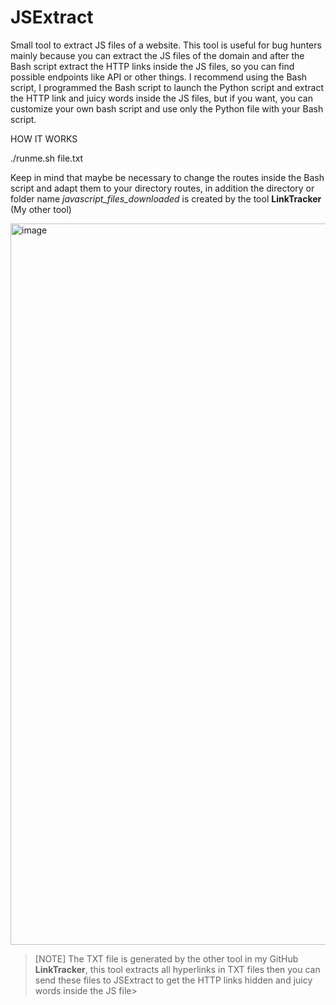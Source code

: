 # JSExtract
Small tool to extract JS files of a website. This tool is useful for bug hunters mainly because you can extract the JS files of the domain and after the Bash script extract the HTTP links inside the JS files, so you can find possible endpoints like API or other things. I recommend using the Bash script, I programmed the Bash script to launch the Python script and extract the HTTP link and juicy words inside the JS files, but if you want, you can customize your own bash script and use only the Python file with your Bash script.

HOW IT WORKS

./runme.sh file.txt

Keep in mind that maybe be necessary to change the routes inside the Bash script and adapt them to your directory routes, in addition the directory or folder name *javascript_files_downloaded* is created by the tool **LinkTracker** (My other tool)


<img width="1154" alt="image" src="https://github.com/svaltheim/JSExtract/assets/30341113/841549ce-845d-4168-864b-67f7b8331f8f">



>[NOTE] The TXT file is generated by the other tool in my GitHub **LinkTracker**, this tool extracts all hyperlinks in TXT files then you can send these files to JSExtract to get the HTTP links hidden and juicy words inside the JS file>


